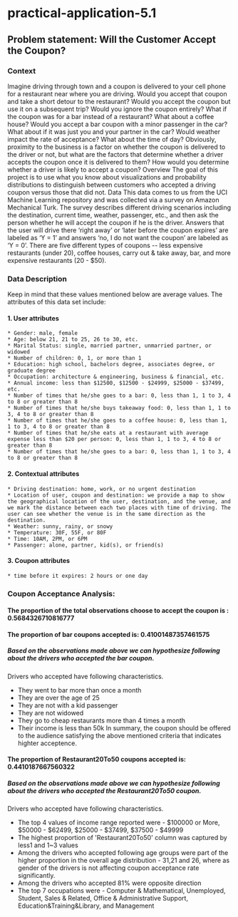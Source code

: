 # practical-application-5.1

## Problem statement: Will the Customer Accept the Coupon?
### Context
Imagine driving through town and a coupon is delivered to your cell phone for a restaurant near where you are driving. Would you accept that coupon and take a short detour to the restaurant? Would you accept the coupon but use it on a subsequent trip? Would you ignore the coupon entirely? What if the coupon was for a bar instead of a restaurant? What about a coffee house? Would you accept a bar coupon with a minor passenger in the car? What about if it was just you and your partner in the car? Would weather impact the rate of acceptance? What about the time of day?
Obviously, proximity to the business is a factor on whether the coupon is delivered to the driver or not, but what are the factors that determine whether a driver accepts the coupon once it is delivered to them? How would you determine whether a driver is likely to accept a coupon?
Overview
The goal of this project is to use what you know about visualizations and probability distributions to distinguish between customers who accepted a driving coupon versus those that did not.
Data
This data comes to us from the UCI Machine Learning repository and was collected via a survey on Amazon Mechanical Turk. The survey describes different driving scenarios including the destination, current time, weather, passenger, etc., and then ask the person whether he will accept the coupon if he is the driver. Answers that the user will drive there ‘right away’ or ‘later before the coupon expires’ are labeled as ‘Y = 1’ and answers ‘no, I do not want the coupon’ are labeled as ‘Y = 0’. There are five different types of coupons -- less expensive restaurants (under 20), coffee houses, carry out & take away, bar, and more expensive restaurants (20 - $50).

### Data Description
Keep in mind that these values mentioned below are average values.
The attributes of this data set include:
#### 1. User attributes
    * Gender: male, female
    * Age: below 21, 21 to 25, 26 to 30, etc.
    * Marital Status: single, married partner, unmarried partner, or widowed
    * Number of children: 0, 1, or more than 1
    * Education: high school, bachelors degree, associates degree, or graduate degree
    * Occupation: architecture & engineering, business & financial, etc.
    * Annual income: less than $12500, $12500 - $24999, $25000 - $37499, etc.
    * Number of times that he/she goes to a bar: 0, less than 1, 1 to 3, 4 to 8 or greater than 8
    * Number of times that he/she buys takeaway food: 0, less than 1, 1 to 3, 4 to 8 or greater than 8
    * Number of times that he/she goes to a coffee house: 0, less than 1, 1 to 3, 4 to 8 or greater than 8
    * Number of times that he/she eats at a restaurant with average expense less than $20 per person: 0, less than 1, 1 to 3, 4 to 8 or greater than 8
    * Number of times that he/she goes to a bar: 0, less than 1, 1 to 3, 4 to 8 or greater than 8
#### 2. Contextual attributes
    * Driving destination: home, work, or no urgent destination
    * Location of user, coupon and destination: we provide a map to show the geographical location of the user, destination, and the venue, and we mark the distance between each two places with time of driving. The user can see whether the venue is in the same direction as the destination.
    * Weather: sunny, rainy, or snowy
    * Temperature: 30F, 55F, or 80F
    * Time: 10AM, 2PM, or 6PM
    * Passenger: alone, partner, kid(s), or friend(s)
#### 3. Coupon attributes
    * time before it expires: 2 hours or one day

### Coupon Acceptance Analysis:

#### The proportion of the total observations choose to accept the coupon is : 0.5684326710816777

#### The proportion of bar coupons accepted is: 0.41001487357461575
 
##### Based on the observations made above we can hypothesize following about the drivers who accepted the bar coupon.
Drivers who accepted have following characteristics.
* They went to bar more than once a month
* They are over the age of 25
* They are not with a kid passenger
* They are not widowed
* They go to cheap restaurants more than 4 times a month
* Their income is less than 50k
In summary, the coupon should be offered to the audience satisfying the above mentioned criteria that indicates highter acceptence.

#### The proportion of Restaurant20To50 coupons accepted is: 0.4410187667560322
##### Based on the observations made above we can hypothesize following about the drivers who accepted the Restaurant20To50 coupon.
Drivers who accepted have following characteristics.
* The top 4 values of income range reported were - $100000 or More, $50000 - $62499, $25000 - $37499, $37500 - $49999
* The highest proportion of 'Restaurant20To50' column was captured by less1 and 1~3 values
* Among the drivers who accepted following age groups were part of the higher proportion in the overall age distribution - 31,21 and 26, where as gender of the drivers is not affecting coupon acceptance rate significantly.
* Among the drivers who accepted 81% were opposite direction
* The top 7 occupations were - Computer & Mathematical, Unemployed, Student, Sales & Related, Office & Administrative Support, Education&Training&Library, and Management
